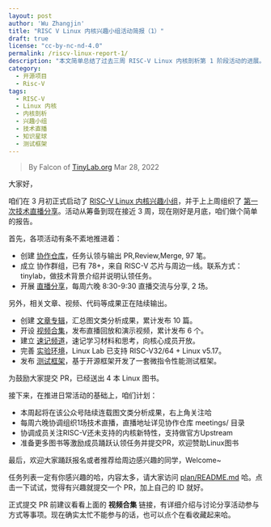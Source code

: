 ```yaml
---
layout: post
author: 'Wu Zhangjin'
title: "RISC V Linux 内核兴趣小组活动简报（1）"
draft: true
license: "cc-by-nc-nd-4.0"
permalink: /riscv-linux-report-1/
description: "本文简单总结了过去三周 RISC-V Linux 内核剖析第 1 阶段活动的进展。"
category:
  - 开源项目
  - Risc-V
tags:
  - RISC-V
  - Linux 内核
  - 内核剖析
  - 兴趣小组
  - 技术直播
  - 知识星球
  - 测试框架
---
```


> By Falcon of [TinyLab.org][1]
> Mar 28, 2022

大家好，

咱们在 3 月初正式启动了 [RISC-V Linux 内核兴趣小组](https://tinylab.org/riscv-linux-analyse/)，并于上上周组织了 [第一次技术直播分享](https://zhuanlan.zhihu.com/p/482851953)。活动从筹备到现在接近 3 周，现在刚好是月底，咱们做个简单的报告。

首先，各项活动有条不紊地推进着：


* 创建 [协作仓库](https://gitee.com/tinylab/riscv-linux)，任务认领与输出 PR,Review,Merge, 97 笔。
* 成立 协作群组，已有 78+，来自 RISC-V 芯片与周边一线。联系方式：tinylab，做技术背景介绍并说明认领任务。
* 开展 [直播分享](https://gitee.com/tinylab/riscv-linux/tree/master/meeting)，每周六晚 8:30-9:30 直播交流与分享, 2 场。

另外，相关文章、视频、代码等成果正在陆续输出。

* 创建 [文章专辑](https://tinylab.org/riscv-linux)，汇总图文类分析成果，累计发布 10 篇。
* 开设 [视频合集](https://www.cctalk.com/m/group/90251209)，发布直播回放和演示视频，累计发布 6 个。
* 建立 [速记频道](https://t.zsxq.com/uB2vJyF)，速记学习材料和思考，向核心成员开放。
* 完善 [实验环境](https://tinylab.org/linux-lab-disk)，Linux Lab 已支持 RISC-V32/64 + Linux v5.17。
* 发布 [测试框架](https://gitee.com/tinylab/riscv-linux/tree/master/test/microbench)，基于开源框架开发了一套微指令性能测试框架。


为鼓励大家提交 PR，已经送出 4 本 Linux 图书。

接下来，在推进日常活动的基础上，咱们计划：

* 本周起将在该公众号陆续连载图文类分析成果，右上角关注哈
* 每周六晚协调组织1场技术直播，直播地址详见协作仓库 meetings/ 目录
* 协调成员关注RISC-V还未支持的内核新特性，支持做官方Upstream
* 准备更多图书等激励成员踊跃认领任务并提交PR，欢迎赞助Linux图书

最后，欢迎大家踊跃报名或者推荐给周边感兴趣的同学，Welcome~

任务列表一定有你感兴趣的哈，内容太多，请大家访问 [plan/README.md](https://link.zhihu.com/?target=https%3A//gitee.com/tinylab/riscv-linux/tree/master/plan) 哈。点击一下试试，觉得有兴趣就提交一个 PR，加上自己的 ID 就好。

正式提交 PR 前建议看看上面的 **视频合集** 链接，有详细介绍与讨论分享活动参与方式等事项。现在确实太忙不能参与的话，也可以点个在看收藏起来哈。

[1]: https://tinylab.org
